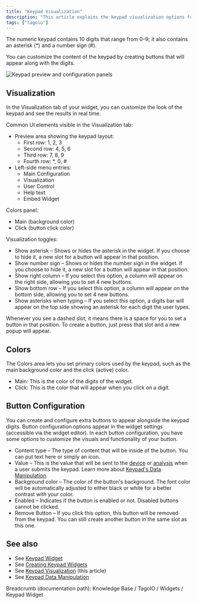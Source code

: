```yaml
---
title: "Keypad Visualization"
description: "This article explains the keypad visualization options for the TagoIO Keypad widget, including how to customize colors, visualization toggles, and additional button configuration options."
tags: ["tagoio"]
---
```

The numeric keypad contains 10 digits that range from 0–9; it also contains an asterisk (*) and a number sign (#).

You can customize the content of the keypad by creating buttons that will appear along with the digits.

![Keypad preview and configuration panels](/docs_imagem/tagoio/keypad-visualization-2.png)

## Visualization

In the Visualization tab of your widget, you can customize the look of the keypad and see the results in real time.

Common UI elements visible in the Visualization tab:
- Preview area showing the keypad layout:
  - First row: 1, 2, 3
  - Second row: 4, 5, 6
  - Third row: 7, 8, 9
  - Fourth row: *, 0, #
- Left-side menu entries:
  - Main Configuration
  - Visualization
  - User Control
  - Help text
  - Embed Widget

Colors panel:
  - Main (background color)
  - Click (button click color)

Visualization toggles:
  - Show asterisk – Shows or hides the asterisk in the widget. If you choose to hide it, a new slot for a button will appear in that position.
  - Show number sign – Shows or hides the number sign in the widget. If you choose to hide it, a new slot for a button will appear in that position.
  - Show right column – If you select this option, a column will appear on the right side, allowing you to set 4 new buttons.
  - Show bottom row – If you select this option, a column will appear on the bottom side, allowing you to set 4 new buttons.
  - Show asterisks when typing – If you select this option, a digits bar will appear on the top side showing an asterisk for each digit the user types.

Whenever you see a dashed slot, it means there is a space for you to set a button in that position. To create a button, just press that slot and a new popup will appear.

## Colors

The Colors area lets you set primary colors used by the keypad, such as the main background color and the click (active) color.
- Main: This is the color of the digits of the widget.
- Click: This is the color that will appear when you click on a digit.

## Button Configuration

You can create and configure extra buttons to appear alongside the keypad digits. Button configuration options appear in the widget settings (accessible via the widget editor). In each button configuration, you have some options to customize the visuals and functionality of your button.
- Content type – The type of content that will be inside of the button. You can put text here or simply an icon.
- Value – This is the value that will be sent to the [device](/tagoio/devices/devices) or [analysis](/tagoio/analysis/creating-analysis) when a user submits the keypad. Learn more about [Keypad's Data Manipulation](/tagoio/keypad-data-manipulation).
- Background color – The color of the button's background. The font color will be automatically adjusted to either black or white for a better contrast with your color.
- Enabled – Indicates if the button is enabled or not. Disabled buttons cannot be clicked.
- Remove Button – If you click this option, this button will be removed from the keypad. You can still create another button in the same slot as this one.

## See also

- See [Keypad Widget](/tagoio/widgets/keypad-widget)
- See [Creating Keypad Widgets](/tagoio/widgets/keypad-widget#creating-your-own)
- See [Keypad Visualization](#) (this article)
- See [Keypad Data Manipulation](/tagoio/keypad-data-manipulation)

Breadcrumb (documentation path): Knowledge Base / TagoIO / Widgets / Keypad Widget